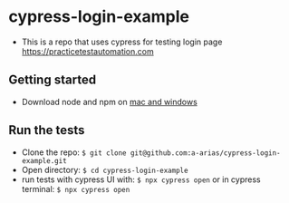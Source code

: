 # cypress-login-example
* This is a repo that uses cypress for testing login page https://practicetestautomation.com

## Getting started
* Download node and npm on [mac and windows](https://radixweb.com/blog/installing-npm-and-nodejs-on-windows-and-mac)

## Run the tests
* Clone the repo: `$ git clone git@github.com:a-arias/cypress-login-example.git`
* Open directory: `$ cd cypress-login-example`
* run tests with cypress UI with: `$ npx cypress open` or in cypress terminal: `$ npx cypress open`